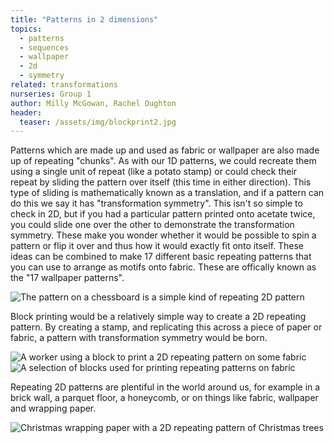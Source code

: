 ```yaml
---
title: "Patterns in 2 dimensions"
topics:
  - patterns
  - sequences
  - wallpaper
  - 2d
  - symmetry
related: transformations
nurseries: Group 1
author: Milly McGowan, Rachel Oughton
header:
  teaser: /assets/img/blockprint2.jpg
---
```

Patterns which are made up and used as fabric or wallpaper are also made up of repeating "chunks". As with our 1D patterns, we could recreate them using a single unit of repeat (like a potato stamp) or could check their repeat by sliding the pattern over itself (this time in either direction). This type of sliding is mathematically known as a translation, and if a pattern can do this we say it has "transformation symmetry". This isn't so simple to check in 2D, but if you had a particular pattern printed onto acetate twice, you could slide one over the other to demonstrate the transformation symmetry. These make you wonder whether it would be possible to spin a pattern or flip it over and thus how it would exactly fit onto itself. These ideas can be combined to make 17 different basic repeating patterns that you can use to arrange as motifs onto fabric. These are offically known as the "17 wallpaper patterns".

![The pattern on a chessboard is a simple kind of repeating 2D pattern]({{site.baseurl}}/assets/img/chessboard.png "Chessboard")

Block printing would be a relatively simple way to create a 2D repeating pattern. By creating a stamp, and replicating this across a piece of paper or fabric, a pattern with transformation symmetry would be born.

![A worker using a block to print a 2D repeating pattern on some fabric]({{site.baseurl}}/assets/img/blockprint1.jpg "Patterns on worms")
![A selection of blocks used for printing repeating patterns on fabric]({{site.baseurl}}/assets/img/blockprint2.jpg "A selection of blocks used for printing")

Repeating 2D patterns are plentiful in the world around us, for example in a brick wall, a parquet floor, a honeycomb, or on things like fabric, wallpaper and wrapping paper.

![Christmas wrapping paper with a 2D repeating pattern of Christmas trees]({{site.baseurl}}/assets/img/christmaspaper.png "Christmas wrapping paper")




